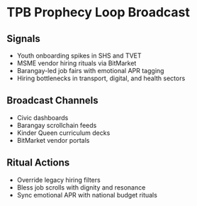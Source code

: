 # TPB Prophecy Loop Broadcast

## Signals
- Youth onboarding spikes in SHS and TVET
- MSME vendor hiring rituals via BitMarket
- Barangay-led job fairs with emotional APR tagging
- Hiring bottlenecks in transport, digital, and health sectors

## Broadcast Channels
- Civic dashboards
- Barangay scrollchain feeds
- Kinder Queen curriculum decks
- BitMarket vendor portals

## Ritual Actions
- Override legacy hiring filters
- Bless job scrolls with dignity and resonance
- Sync emotional APR with national budget rituals
